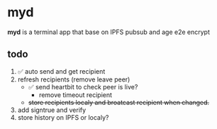# myd

**myd** is a terminal app that base on IPFS pubsub and age e2e encrypt

## todo

1. ✅ auto send and get recipient
2. refresh recipients (remove leave peer)
   - ✅ send heartbit to check peer is live?
     - remove timeout recipient
   - ~~store recipients localy and broatcast recipient when changed.~~
3. add signtrue and verify
4. store history on IPFS or localy?
